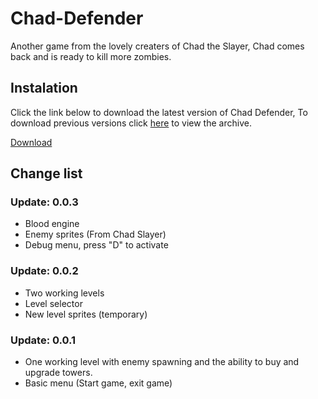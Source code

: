 # Chad-Defender
Another game from the lovely creaters of Chad the Slayer, Chad comes back and is ready to kill more zombies.

## Instalation
Click the link below to download the latest version of Chad Defender, To download previous versions click [here](https://www.google.com) to view the archive.

[Download](https://www.google.com)

## Change list
### Update: 0.0.3
- Blood engine
- Enemy sprites (From Chad Slayer)
- Debug menu, press "D" to activate

### Update: 0.0.2
- Two working levels
- Level selector
- New level sprites (temporary)

### Update: 0.0.1
- One working level with enemy spawning and the ability to buy and upgrade towers.
- Basic menu (Start game, exit game)
